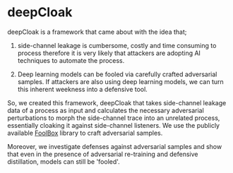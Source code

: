 # deepCloak

deepCloak is a framework that came about with the idea that;
1. side-channel leakage is cumbersome, costly and time consuming to process therefore it is very likely that attackers are adopting AI techniques to automate the process.

2. Deep learning models can be fooled via carefully crafted adversarial samples. If attackers are also using deep learning models, we can turn this inherent weekness into a defensive tool.

So, we created this framework, deepCloak that takes side-channel leakage data of a process as input and calculates the necessary adversarial perturbations to morph the side-channel trace into an unrelated process, essentially cloaking it against side-channel listeners. We use the publicly available [FoolBox](https://foolbox.readthedocs.io/en/latest/) library to craft adversarial samples.

Moreover, we investigate defenses against adversarial samples and show that even in the presence of adversarial re-training and defensive distillation, models can still be 'fooled'.
